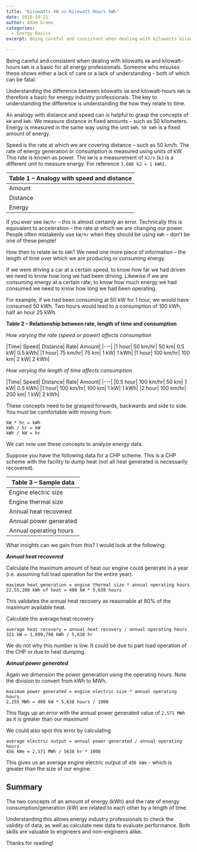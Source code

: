 ```yaml
---
title: 'Kilowatts kW vs Kilowatt Hours kWh'
date: 2016-10-21
author: Adam Green
categories:
  - Energy Basics
excerpt: Being careful and consistent when dealing with kilowatts kilowatt-hours is basic for all energy professionals.

---
```

Being careful and consistent when dealing with kilowatts `kW` and kilowatt-hours `kWh` is a basic for all energy professionals.  Someone who misuses these shows either a lack of care or a lack of understanding - both of which can be fatal.

Understanding the difference between kilowatts `kW` and kilowatt-hours `kWh` is therefore a basic for energy industry professionals.  The key to understanding the difference is understanding the how they relate to time.

An analogy with distance and speed can is helpful to grasp the concepts of `kW` and `kWh`.  We measure distance in fixed amounts – such as 50 kilometers.  Energy is measured in the same way using the unit `kWh`.  `50 kWh` is a fixed amount of energy.

Speed is the rate at which we are covering distance – such as 50 km/h.  The rate of energy generation or consumption is measured using units of kW.  This rate is known as power.  The `kW` is a measurement of `kJ/s` (`kJ` is a different unit to measure energy.  For reference `3,600 kJ = 1 kWh`).

|Table 1 – Analogy with speed and distance|
|---|
| Amount | | Rate |
|Distance | km | Speed | km/hr |
|Energy | kWh | Power | kW |

If you ever see `kW/hr` – this is almost certainly an error.  Technically this is equivalent to acceleration – the rate at which we are changing our power.  People often mistakenly use `kW/hr` when they should be using `kWh` – don’t be one of these people!

How then to relate `kW` to `kWh`?  We need one more piece of information – the length of time over which we are producing or consuming energy.

If we were driving a car at a certain speed, to know how far we had driven we need to know how long we had been driving.  Likewise if we are consuming energy at a certain rate, to know how much energy we had consumed we need to know how long we had been operating.

For example, if we had been consuming at 50 kW for 1 hour, we would have consumed 50 kWh.  Two hours would lead to a consumption of 100 kWh, half an hour 25 kWh.

**Table 2 – Relationship between rate, length of time and consumption**

*How varying the rate (speed or power) affects consumption*

|Time|		Speed|		Distance|		Rate|		Amount|
|---|
|1	hour|	50	km/hr|	50	km|	0.5	kW|	0.5	kWh|
|1	hour|	75	km/hr|	75	km|	1	kW|	1	kWh|
|1	hour|	100	km/hr|	100	km|	2	kW|	2	kWh|

*How varying the length of time affects consumption*

|Time|		Speed|		Distance|		Rate|		Amount|
|---|
|0.5	hour|	100	km/hr|	50	km|	1	kW|	0.5	kWh|
|1	hour|	100	km/hr|	100	km|	1	kW|	1	kWh|
|2	hour|	100	km/hr|	200	km|	1	kW|	2	kWh|

These concepts need to be grasped forwards, backwards and side to side. You must be comfortable with moving from:

```
kW * hr = kWh
kWh / hr = kW
kWh / kW = hr
```

We can now use these concepts to analyze energy data.

Suppose you have the following data for a CHP scheme.  This is a CHP scheme with the facility to dump heat (not all heat generated is necessarily recovered).

|Table 3 – Sample data|
|---|
|Engine electric size|	kWe|	400|
|Engine thermal size|	kW|	400|
|Annual heat recovered|	kWh|	1,809,798|
|Annual power generated|	MWh|	2,571|
|Annual operating hours|	hr|	5,638|

What insights can we gain from this? I would look at the following:

***Annual heat recovered***

Calculate the maximum amount of heat our engine could generate in a year (i.e. assuming full load operation for the entire year).
```
maximum heat generation = engine thermal size * annual operating hours
22,55,200 kWh of heat = 400 kW * 5,638 hours
```
This validates the annual heat recovery as reasonable at 80% of the maximum available heat.

Calculate the average heat recovery
```
average heat recovery = annual heat recovery / annual operating hours
321 kW = 1,809,798 kWh / 5,638 hr
```
We do not why this number is low.  It could be due to part load operation of the CHP or due to heat dumping.

***Annual power generated***

Again we dimension the power generation using the operating hours.  Note the division to convert from kWh to MWh.

```
maximum power generated = engine electric size * annual operating hours
2,255 MWh = 400 kW * 5,638 hours / 1000
```

This flags up an error with the annual power generated value of `2,571 MWh` as it is greater than our maximum!

We could also spot this error by calculating
```
average electric output = annual power generated / annual operating hours
456 kWe = 2,571 MWh / 5638 hr * 1000
```
This gives us an average engine electric output of `456 kWe` - which is greater than the size of our engine.

## Summary

The two concepts of an amount of energy (kWh) and the rate of energy consumption/generation (kW) are related to each other by a length of time.

Understanding this allows energy industry professionals to check the validity of data, as well as calculate new data to evaluate performance.  Both skills are valuable to engineers and non-engineers alike.

Thanks for reading!
